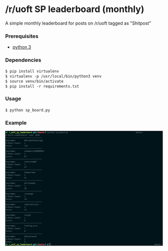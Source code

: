 # /r/uoft SP leaderboard (monthly)

A simple monthly leaderboard for posts on /r/uoft tagged as "Shitpost"

### Prerequisites

- [python 3](https://www.python.org/download/releases/3.0/)

### Dependencies

```
$ pip install virtualenv
$ virtualenv -p /usr/local/bin/python3 venv
$ source venv/bin/activate
$ pip install -r requirements.txt
```

### Usage

`$ python sp_board.py`

### Example

![Leaderboard](example.png)
